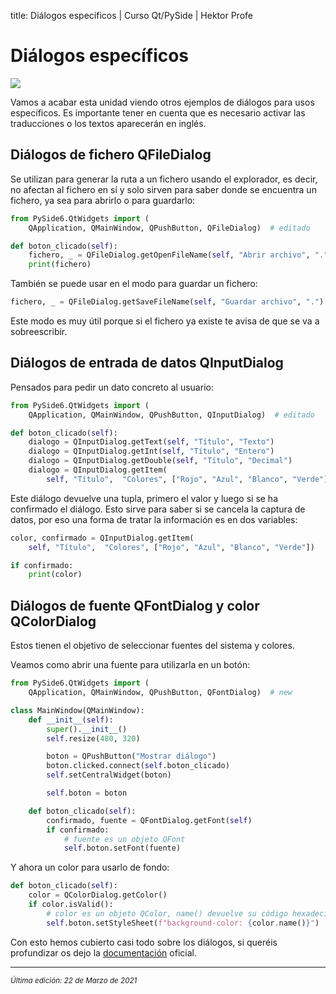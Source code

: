 title: Diálogos específicos | Curso Qt/PySide | Hektor Profe

# Diálogos específicos

<img src="{{cdn}}/pyside/24.png">

Vamos a acabar esta unidad viendo otros ejemplos de diálogos para usos específicos. Es importante tener en cuenta que es necesario activar las traducciones o los textos aparecerán en inglés.

## Diálogos de fichero QFileDialog

Se utilizan para generar la ruta a un fichero usando el explorador, es decir, no afectan al fichero en sí y solo sirven para saber donde se encuentra un fichero, ya sea para abrirlo o para guardarlo:

```python
from PySide6.QtWidgets import (
    QApplication, QMainWindow, QPushButton, QFileDialog)  # editado

def boton_clicado(self):
    fichero, _ = QFileDialog.getOpenFileName(self, "Abrir archivo", ".")
    print(fichero)
```

También se puede usar en el modo para guardar un fichero:

```python
fichero, _ = QFileDialog.getSaveFileName(self, "Guardar archivo", ".")
```

Este modo es muy útil porque si el fichero ya existe te avisa de que se va a sobreescribir.

## Diálogos de entrada de datos QInputDialog

Pensados para pedir un dato concreto al usuario:

```python
from PySide6.QtWidgets import (
    QApplication, QMainWindow, QPushButton, QInputDialog)  # editado

def boton_clicado(self):
    dialogo = QInputDialog.getText(self, "Título", "Texto")
    dialogo = QInputDialog.getInt(self, "Título", "Entero")
    dialogo = QInputDialog.getDouble(self, "Título", "Decimal")
    dialogo = QInputDialog.getItem(
        self, "Título",  "Colores", ["Rojo", "Azul", "Blanco", "Verde"])
```

Este diálogo devuelve una tupla, primero el valor y luego si se ha confirmado el diálogo. Esto sirve para saber si se cancela la captura de datos, por eso una forma de tratar la información es en dos variables:

```python
color, confirmado = QInputDialog.getItem(
    self, "Título",  "Colores", ["Rojo", "Azul", "Blanco", "Verde"])

if confirmado:
    print(color)
```

## Diálogos de fuente QFontDialog y color QColorDialog

Estos tienen el objetivo de seleccionar fuentes del sistema y colores.

Veamos como abrir una fuente para utilizarla en un botón:

```python
from PySide6.QtWidgets import (
    QApplication, QMainWindow, QPushButton, QFontDialog)  # new

class MainWindow(QMainWindow):
    def __init__(self):
        super().__init__()
        self.resize(480, 320)

        boton = QPushButton("Mostrar diálogo")
        boton.clicked.connect(self.boton_clicado)
        self.setCentralWidget(boton)

        self.boton = boton

    def boton_clicado(self):
        confirmado, fuente = QFontDialog.getFont(self)
        if confirmado:
            # fuente es un objeto QFont
            self.boton.setFont(fuente)
```

Y ahora un color para usarlo de fondo:

```python
def boton_clicado(self):
    color = QColorDialog.getColor()
    if color.isValid():
        # color es un objeto QColor, name() devuelve su código hexadecimal
        self.boton.setStyleSheet(f"background-color: {color.name()}")
```

Con esto hemos cubierto casi todo sobre los diálogos, si queréis profundizar os dejo la [documentación](https://doc.qt.io/qt-6/dialogs.html) oficial.


___
<small class="edited"><i>Última edición: 22 de Marzo de 2021</i></small>